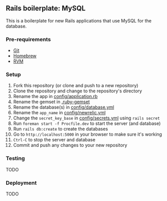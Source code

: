 ## Rails boilerplate: MySQL

This is a boilerplate for new Rails applications that use MySQL for the database.

### Pre-requirements

* [Git](https://git-scm.com)
* [Homebrew](http://brew.sh)
* [RVM](https://rvm.io)

### Setup

1. Fork this repository (or clone and push to a new repository)
2. Clone the repository and change to the repository's directory
3. Rename the app in [config/application.rb](config/application.rb)
4. Rename the gemset in [.ruby-gemset](.ruby-gemset)
5. Rename the database(s) in [config/database.yml](config/database.yml)
6. Rename the `app_name` in [config/newrelic.yml](config/newrelic.yml)
7. Change the `secret_key_base` in [config/secrets.yml](config/secrets.yml) using `rails secret`
8. Run `foreman start -f Procfile.dev` to start the server (and database)
9. Run `rails db:create` to create the databases
10. Go to `http://localhost:5000` in your browser to make sure it's working
11. `Ctrl-C` to stop the server and database
12. Commit and push any changes to your new repository

### Testing

TODO

### Deployment

TODO

